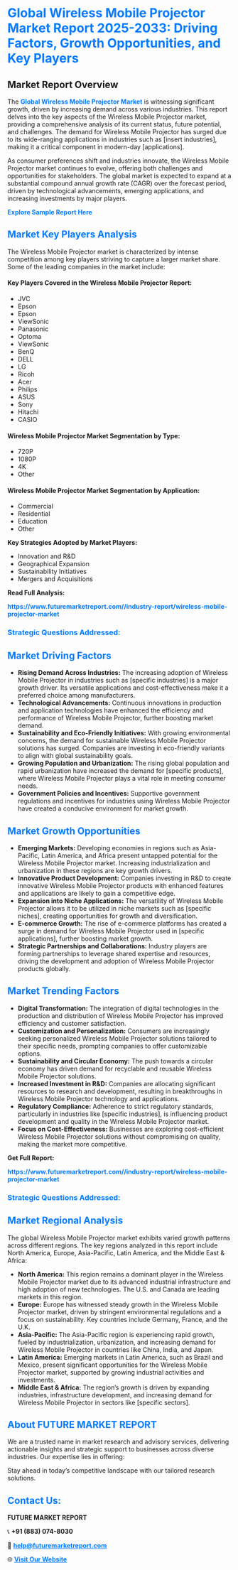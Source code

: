 <h1 style="color: #007BFF;">Global Wireless Mobile Projector Market Report 2025-2033: Driving Factors, Growth Opportunities, and Key Players</h1>

<section id="overview">
<h2>Market Report Overview</h2>
<p>The <a href="https://www.futuremarketreport.com//industry-report/wireless-mobile-projector-market" style="color: #007BFF; text-decoration: none;"><strong>Global Wireless Mobile Projector Market</strong></a> is witnessing significant growth, driven by increasing demand across various industries. This report delves into the key aspects of the Wireless Mobile Projector market, providing a comprehensive analysis of its current status, future potential, and challenges. The demand for Wireless Mobile Projector has surged due to its wide-ranging applications in industries such as [insert industries], making it a critical component in modern-day [applications].</p>
<p>As consumer preferences shift and industries innovate, the Wireless Mobile Projector market continues to evolve, offering both challenges and opportunities for stakeholders. The global market is expected to expand at a substantial compound annual growth rate (CAGR) over the forecast period, driven by technological advancements, emerging applications, and increasing investments by major players.</p>
</section>

<section id="overview">
<p><a href="https://www.futuremarketreport.com//request-sample/reportId=75526" style="color: #007BFF; text-decoration: none;"><strong>Explore Sample Report Here</strong></a></p>
</section>

<section id="key-players">
<h2 style="color: #007BFF;">Market Key Players Analysis</h2>
<p>The Wireless Mobile Projector market is characterized by intense competition among key players striving to capture a larger market share. Some of the leading companies in the market include:</p>
<h4>Key Players Covered in the Wireless Mobile Projector Report:</h4>
<ul><li>JVC</li><li>Epson</li><li>Epson</li><li>ViewSonic</li><li>Panasonic</li><li>Optoma</li><li>ViewSonic</li><li>BenQ</li><li>DELL</li><li>LG</li><li>Ricoh</li><li>Acer</li><li>Philips</li><li>ASUS</li><li>Sony</li><li>Hitachi</li><li>CASIO</li></ul>
<h4>Wireless Mobile Projector Market Segmentation by Type:</h4>
<ul><li>720P</li><li>1080P</li><li>4K</li><li>Other</li></ul>

<h4>Wireless Mobile Projector Market Segmentation by Application:</h4>
<ul><li>Commercial</li><li>Residential</li><li>Education</li><li>Other</li></ul>
<p><strong>Key Strategies Adopted by Market Players:</strong></p>
<ul>
<li>Innovation and R&D</li>
<li>Geographical Expansion</li>
<li>Sustainability Initiatives</li>
<li>Mergers and Acquisitions</li>
</ul>
</section>

<section>
<p><strong>Read Full Analysis: </strong></p><a href="https://www.futuremarketreport.com//industry-report/wireless-mobile-projector-market" style="color: #007BFF; text-decoration: none;"><strong>https://www.futuremarketreport.com//industry-report/wireless-mobile-projector-market</strong></a>
<h3 style="color: #007BFF;">Strategic Questions Addressed:</h3>
</section>

<section id="driving-factors">
<h2 style="color: #007BFF;">Market Driving Factors</h2>
<ul>
<li><strong>Rising Demand Across Industries:</strong> The increasing adoption of Wireless Mobile Projector in industries such as [specific industries] is a major growth driver. Its versatile applications and cost-effectiveness make it a preferred choice among manufacturers.</li>
<li><strong>Technological Advancements:</strong> Continuous innovations in production and application technologies have enhanced the efficiency and performance of Wireless Mobile Projector, further boosting market demand.</li>
<li><strong>Sustainability and Eco-Friendly Initiatives:</strong> With growing environmental concerns, the demand for sustainable Wireless Mobile Projector solutions has surged. Companies are investing in eco-friendly variants to align with global sustainability goals.</li>
<li><strong>Growing Population and Urbanization:</strong> The rising global population and rapid urbanization have increased the demand for [specific products], where Wireless Mobile Projector plays a vital role in meeting consumer needs.</li>
<li><strong>Government Policies and Incentives:</strong> Supportive government regulations and incentives for industries using Wireless Mobile Projector have created a conducive environment for market growth.</li>
</ul>
</section>

<section id="growth-opportunities">
<h2 style="color: #007BFF;">Market Growth Opportunities</h2>
<ul>
<li><strong>Emerging Markets:</strong> Developing economies in regions such as Asia-Pacific, Latin America, and Africa present untapped potential for the Wireless Mobile Projector market. Increasing industrialization and urbanization in these regions are key growth drivers.</li>
<li><strong>Innovative Product Development:</strong> Companies investing in R&D to create innovative Wireless Mobile Projector products with enhanced features and applications are likely to gain a competitive edge.</li>
<li><strong>Expansion into Niche Applications:</strong> The versatility of Wireless Mobile Projector allows it to be utilized in niche markets such as [specific niches], creating opportunities for growth and diversification.</li>
<li><strong>E-commerce Growth:</strong> The rise of e-commerce platforms has created a surge in demand for Wireless Mobile Projector used in [specific applications], further boosting market growth.</li>
<li><strong>Strategic Partnerships and Collaborations:</strong> Industry players are forming partnerships to leverage shared expertise and resources, driving the development and adoption of Wireless Mobile Projector products globally.</li>
</ul>
</section>

<section id="trending-factors">
<h2 style="color: #007BFF;">Market Trending Factors</h2>
<ul>
<li><strong>Digital Transformation:</strong> The integration of digital technologies in the production and distribution of Wireless Mobile Projector has improved efficiency and customer satisfaction.</li>
<li><strong>Customization and Personalization:</strong> Consumers are increasingly seeking personalized Wireless Mobile Projector solutions tailored to their specific needs, prompting companies to offer customizable options.</li>
<li><strong>Sustainability and Circular Economy:</strong> The push towards a circular economy has driven demand for recyclable and reusable Wireless Mobile Projector solutions.</li>
<li><strong>Increased Investment in R&D:</strong> Companies are allocating significant resources to research and development, resulting in breakthroughs in Wireless Mobile Projector technology and applications.</li>
<li><strong>Regulatory Compliance:</strong> Adherence to strict regulatory standards, particularly in industries like [specific industries], is influencing product development and quality in the Wireless Mobile Projector market.</li>
<li><strong>Focus on Cost-Effectiveness:</strong> Businesses are exploring cost-efficient Wireless Mobile Projector solutions without compromising on quality, making the market more competitive.</li>
</ul>
</section>

<section>
<p><strong>Get Full Report: </strong></p><a href="https://www.futuremarketreport.com//industry-report/wireless-mobile-projector-market" style="color: #007BFF; text-decoration: none;"><strong>https://www.futuremarketreport.com//industry-report/wireless-mobile-projector-market</strong></a>
<h3 style="color: #007BFF;">Strategic Questions Addressed:</h3>
</section>


<section id="regional-analysis">
<h2 style="color: #007BFF;">Market Regional Analysis</h2>
<p>The global Wireless Mobile Projector market exhibits varied growth patterns across different regions. The key regions analyzed in this report include North America, Europe, Asia-Pacific, Latin America, and the Middle East & Africa:</p>
<ul>
<li><strong>North America:</strong> This region remains a dominant player in the Wireless Mobile Projector market due to its advanced industrial infrastructure and high adoption of new technologies. The U.S. and Canada are leading markets in this region.</li>
<li><strong>Europe:</strong> Europe has witnessed steady growth in the Wireless Mobile Projector market, driven by stringent environmental regulations and a focus on sustainability. Key countries include Germany, France, and the U.K.</li>
<li><strong>Asia-Pacific:</strong> The Asia-Pacific region is experiencing rapid growth, fueled by industrialization, urbanization, and increasing demand for Wireless Mobile Projector in countries like China, India, and Japan.</li>
<li><strong>Latin America:</strong> Emerging markets in Latin America, such as Brazil and Mexico, present significant opportunities for the Wireless Mobile Projector market, supported by growing industrial activities and investments.</li>
<li><strong>Middle East & Africa:</strong> The region’s growth is driven by expanding industries, infrastructure development, and increasing demand for Wireless Mobile Projector in sectors like [specific sectors].</li>
</ul>
</section>

<footer>
<h2 style="color: #007BFF;">About FUTURE MARKET REPORT</h2>
<p>We are a trusted name in market research and advisory services, delivering actionable insights and strategic support to businesses across diverse industries. Our expertise lies in offering:</p>

<p>Stay ahead in today’s competitive landscape with our tailored research solutions.</p>

<h2 style="color: #007BFF;">Contact Us:</h2>
<p><strong>FUTURE MARKET REPORT</strong></p>
<p>📞 <strong>+91 (883) 074-8030</strong></p>
<p>📧 <strong><a href="mailto:help@futuremarketreport.com" style="color: #007BFF;">help@futuremarketreport.com</a></strong></p>
<p>🌐 <strong><a href="https://www.futuremarketreport.com/" style="color: #007BFF;">Visit Our Website</a></strong></p>
</footer>